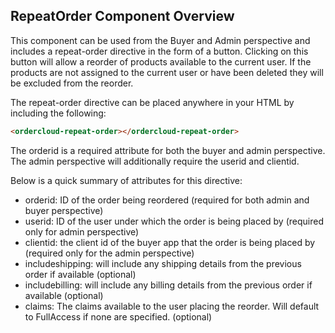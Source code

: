 ## RepeatOrder Component Overview

This component can be used from the Buyer and Admin perspective and includes a repeat-order directive in the form of a button.
Clicking on this button will allow a reorder of products available to the current user.
If the products are not assigned to the current user or have been deleted they will be excluded from the reorder.

The repeat-order directive can be placed anywhere in your HTML by including the following:

```html
<ordercloud-repeat-order></ordercloud-repeat-order>
```

The orderid is a required attribute for both the buyer and admin perspective. The admin perspective will additionally require
the userid and clientid.

Below is a quick summary of attributes for this directive:
* orderid: ID of the order being reordered (required for both admin and buyer perspective)
* userid: ID of the user under which the order is being placed by (required only for admin perspective)
* clientid: the client id of the buyer app that the order is being placed by (required only for the admin perspective)
* includeshipping: will include any shipping details from the previous order if available (optional)
* includebilling: will include any billing details from the previous order if available (optional)
* claims: The claims available to the user placing the reorder. Will default to FullAccess if none are specified. (optional)
